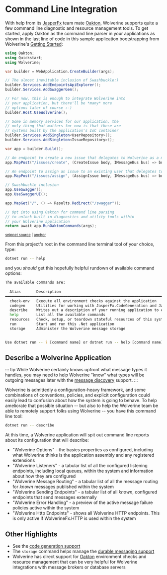 # Command Line Integration

With help from its [JasperFx](https://github.com/JasperFx) team mate [Oakton](https://jasperfx.github.io/oakton), Wolverine supports quite a few command line diagnostic and resource management
tools. To get started, apply Oakton as the command line parser in your applications as shown in the last line of code in this
sample application bootstrapping from Wolverine's [Getting Started](/tutorials/getting-started):

<!-- snippet: sample_Quickstart_Program -->
<a id='snippet-sample_Quickstart_Program'></a>
```cs
using Oakton;
using Quickstart;
using Wolverine;

var builder = WebApplication.CreateBuilder(args);

// The almost inevitable inclusion of Swashbuckle:)
builder.Services.AddEndpointsApiExplorer();
builder.Services.AddSwaggerGen();

// For now, this is enough to integrate Wolverine into
// your application, but there'll be *many* more
// options later of course :-)
builder.Host.UseWolverine();

// Some in memory services for our application, the
// only thing that matters for now is that these are
// systems built by the application's IoC container
builder.Services.AddSingleton<UserRepository>();
builder.Services.AddSingleton<IssueRepository>();

var app = builder.Build();

// An endpoint to create a new issue that delegates to Wolverine as a mediator
app.MapPost("/issues/create", (CreateIssue body, IMessageBus bus) => bus.InvokeAsync(body));

// An endpoint to assign an issue to an existing user that delegates to Wolverine as a mediator
app.MapPost("/issues/assign", (AssignIssue body, IMessageBus bus) => bus.InvokeAsync(body));

// Swashbuckle inclusion
app.UseSwagger();
app.UseSwaggerUI();

app.MapGet("/", () => Results.Redirect("/swagger"));

// Opt into using Oakton for command line parsing
// to unlock built in diagnostics and utility tools within
// your Wolverine application
return await app.RunOaktonCommands(args);
```
<sup><a href='https://github.com/JasperFx/wolverine/blob/main/src/Samples/Quickstart/Program.cs#L1-L43' title='Snippet source file'>snippet source</a> | <a href='#snippet-sample_Quickstart_Program' title='Start of snippet'>anchor</a></sup>
<!-- endSnippet -->

From this project's root in the command line terminal tool of your choice, type:

```bash
dotnet run -- help
```

and you *should* get this hopefully helpful rundown of available command options:

```bash
The available commands are:
                                                                                                    
  Alias       Description                                                                           
━━━━━━━━━━━━━━━━━━━━━━━━━━━━━━━━━━━━━━━━━━━━━━━━━━━━━━━━━━━━━━━━━━━━━━━━━━━━━━━━━━━━━━━━━━━━━━━━━━━━
  check-env   Execute all environment checks against the application                                
  codegen     Utilities for working with JasperFx.CodeGeneration and JasperFx.RuntimeCompiler       
  describe    Writes out a description of your running application to either the console or a file  
  help        List all the available commands                                                       
  resources   Check, setup, or teardown stateful resources of this system                           
  run         Start and run this .Net application                                                   
  storage     Administer the Wolverine message storage                                                       
                                                                                                    

Use dotnet run -- ? [command name] or dotnet run -- help [command name] to see usage help about a specific command

```

## Describe a Wolverine Application

::: tip
While Wolverine certainly knows upfront what message types it handles, you may need to help Wolverine "know" what types
will be outgoing messages later with the [message discovery](/guide/messages.html#message-discovery) support.
:::

Wolverine is admittedly a configuration-heavy framework, and some combinations of conventions, policies, and explicit configuration
could easily lead to confusion about how the system is going to behave. To help ameliorate that possible situation -- but also to help the 
Wolverine team be able to remotely support folks using Wolverine -- you have this command line tool:

```bash
dotnet run -- describe
```

At this time, a Wolverine application will spit out command line reports about its configuration that
will describe:

* "Wolverine Options" - the basics properties as configured, including what Wolverine thinks is the application assembly and any registered extensions
* "Wolverine Listeners" - a tabular list of all the configured listening endpoints, including local queues, within the system and information about how they are configured
* "Wolverine Message Routing" - a tabular list of all the message routing for *known* messages published within the system
* "Wolverine Sending Endpoints" - a tabular list of all *known*, configured endpoints that send messages externally
* "Wolverine Error Handling" - a preview of the active message failure policies active within the system
* "Wolverine Http Endpoints" - shows all Wolverine HTTP endpoints. This is only active if WolverineFx.HTTP is used within the system

## Other Highlights

* See the [code generation support](./codegen)
* The `storage` command helps manage the [durable messaging support](./durability/)
* Wolverine has direct support for [Oakton](https://jasperfx.github.io/oakton) environment checks and resource management that
  can be very helpful for Wolverine integrations with message brokers or database servers





